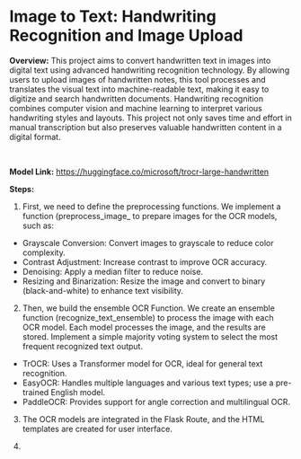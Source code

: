 # Image to Text: Handwriting Recognition and Image Upload

**Overview:** This project aims to convert handwritten text in images into digital text using advanced handwriting recognition technology. By allowing users to upload images of handwritten notes, this tool processes and translates the visual text into machine-readable text, making it easy to digitize and search handwritten documents. Handwriting recognition combines computer vision and machine learning to interpret various handwriting styles and layouts. This project not only saves time and effort in manual transcription but also preserves valuable handwritten content in a digital format.

<br>

**Model Link:** https://huggingface.co/microsoft/trocr-large-handwritten

**Steps:**
1. First, we need to define the preprocessing functions. We implement a function (preprocess_image_ to prepare images for the OCR models, such as:
- Grayscale Conversion: Convert images to grayscale to reduce color complexity.
- Contrast Adjustment: Increase contrast to improve OCR accuracy.
- Denoising: Apply a median filter to reduce noise.
- Resizing and Binarization: Resize the image and convert to binary (black-and-white) to enhance text visibility.

2. Then, we build the ensemble OCR Function. We create an ensemble function (recognize_text_ensemble) to process the image with each OCR model. Each model processes the image, and the results are stored. Implement a simple majority voting system to select the most frequent recognized text output. 
- TrOCR: Uses a Transformer model for OCR, ideal for general text recognition.
- EasyOCR: Handles multiple languages and various text types; use a pre-trained English model.
- PaddleOCR: Provides support for angle correction and multilingual OCR.

3. The OCR models are integrated in the Flask Route, and the HTML templates are created for user interface.

4. 
